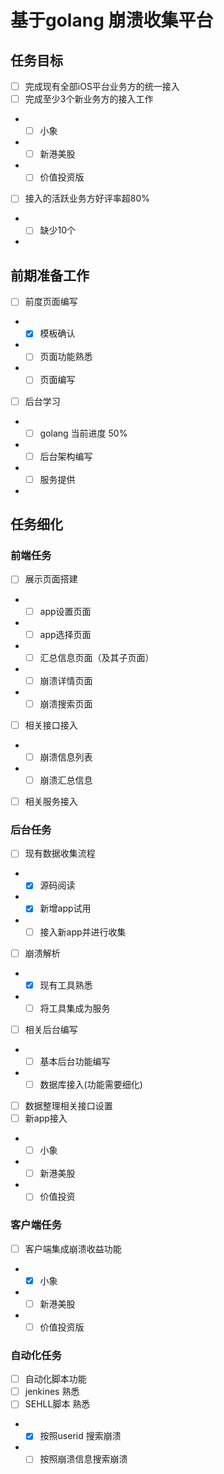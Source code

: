 # 基于golang 崩溃收集平台

## 任务目标
- [ ] 完成现有全部iOS平台业务方的统一接入
- [ ] 完成至少3个新业务方的接入工作
- - [ ] 小象
- - [ ] 新港美股
- - [ ] 价值投资版
- [ ] 接入的活跃业务方好评率超80%
- - [ ] 缺少10个 
- 
## 前期准备工作
- [ ] 前度页面编写
- - [x] 模板确认
- - [ ] 页面功能熟悉
- - [ ] 页面编写

- [ ] 后台学习
- - [ ] golang 当前进度 50%
- - [ ] 后台架构编写
- - [ ] 服务提供
- 
## 任务细化
### 前端任务
- [ ] 展示页面搭建
- - [ ] app设置页面
- - [ ] app选择页面 
- - [ ] 汇总信息页面（及其子页面）
- - [ ] 崩溃详情页面
- - [ ] 崩溃搜索页面
- [ ] 相关接口接入
- - [ ] 崩溃信息列表
- - [ ] 崩溃汇总信息
- [ ] 相关服务接入

### 后台任务
- [ ] 现有数据收集流程
- - [x] 源码阅读
- - [x] 新增app试用
- - [ ] 接入新app并进行收集
- [ ] 崩溃解析
- - [x] 现有工具熟悉
- - [ ] 将工具集成为服务
- [ ] 相关后台编写
- - [ ] 基本后台功能编写
- - [ ] 数据库接入(功能需要细化) 
- [ ] 数据整理相关接口设置
- [ ] 新app接入
- - [ ] 小象
- - [ ] 新港美股
- - [ ] 价值投资  

### 客户端任务
- [ ] 客户端集成崩溃收益功能
- - [x] 小象
- - [ ] 新港美股
- - [ ] 价值投资版

### 自动化任务
- [ ] 自动化脚本功能
- [ ] jenkines 熟悉
- [ ] SEHLL脚本 熟悉
- - [x] 按照userid 搜索崩溃
- - [ ] 按照崩溃信息搜索崩溃 
